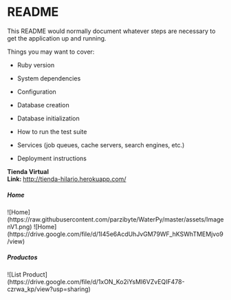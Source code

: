 # README

This README would normally document whatever steps are necessary to get the
application up and running.

Things you may want to cover:

* Ruby version

* System dependencies

* Configuration

* Database creation

* Database initialization

* How to run the test suite

* Services (job queues, cache servers, search engines, etc.)

* Deployment instructions

<b>Tienda Virtual</b> <br>
<b>Link: </b> http://tienda-hilario.herokuapp.com/  <br>
<h5>Home</h5>
![Home](https://raw.githubusercontent.com/parzibyte/WaterPy/master/assets/ImagenV1.png)
![Home](https://drive.google.com/file/d/1I45e6AcdUhJvGM79WF_hKSWhTMEMjvo9/view)
<h5>Productos</h5>
![List Product](https://drive.google.com/file/d/1xON_Ko2iYsMI6VZvEQIF478-czrwa_kp/view?usp=sharing)
